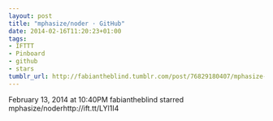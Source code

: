```yaml
---
layout: post
title: "mphasize/noder · GitHub"
date: 2014-02-16T11:20:23+01:00
tags:
- IFTTT
- Pinboard
- github
- stars
tumblr_url: http://fabiantheblind.tumblr.com/post/76829180407/mphasize-noder-github
---
```

February 13, 2014 at 10:40PM
fabiantheblind starred mphasize/noderhttp://ift.tt/LYl1I4
